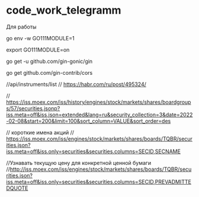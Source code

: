 # code_work_telegramm
Для работы

go env -w GO111MODULE=1

export GO111MODULE=on

go get -u github.com/gin-gonic/gin

go get github.com/gin-contrib/cors


  //api/instruments/list
// https://habr.com/ru/post/495324/

// https://iss.moex.com/iss/history/engines/stock/markets/shares/boardgroups/57/securities.jsonp?iss.meta=off&iss.json=extended&lang=ru&security_collection=3&date=2022-02-08&start=200&limit=100&sort_column=VALUE&sort_order=des

 // короткие имена акций
// https://iss.moex.com/iss/engines/stock/markets/shares/boards/TQBR/securities.json?iss.meta=off&iss.only=securities&securities.columns=SECID,SECNAME

//Узнавать текущую цену для конкретной ценной бумаги
//http://iss.moex.com/iss/engines/stock/markets/shares/boards/TQBR/securities.json?iss.meta=off&iss.only=securities&securities.columns=SECID,PREVADMITTEDQUOTE
 